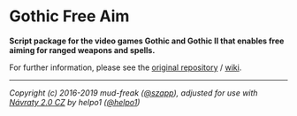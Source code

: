 Gothic Free Aim
===============

**Script package for the video games Gothic and Gothic II that enables free aiming for ranged weapons and spells.**

For further information, please see the [original repository](https://github.com/szapp/GothicFreeAim/) / [wiki](https://github.com/szapp/GothicFreeAim/wiki).

---

*Copyright (c) 2016-2019 mud-freak ([@szapp](https://github.com/szapp/)), adjusted for use with [Návraty 2.0 CZ](https://github.com/helpo1/Navraty-CZ/) by helpo1 ([@helpo1](https://github.com/helpo1/))*
